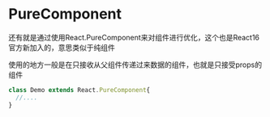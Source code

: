 # PureComponent

还有就是通过使用React.PureComponent来对组件进行优化，这个也是React16官方新加入的，意思类似于纯组件

使用的地方一般是在只接收从父组件传递过来数据的组件，也就是只接受props的组件

```javascript
class Demo extends React.PureComponent{
  //....
}
```

